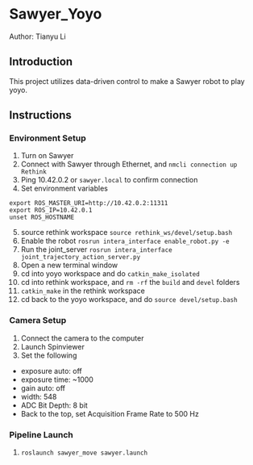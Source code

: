 # Sawyer_Yoyo
Author: Tianyu Li


## Introduction
This project utilizes data-driven control to make a Sawyer robot to play yoyo.

## Instructions

### Environment Setup
1. Turn on Sawyer
2. Connect with Sawyer through Ethernet, and ```nmcli connection up Rethink```
3. Ping 10.42.0.2 or ```sawyer.local``` to confirm connection
4. Set environment variables
  ```
  export ROS_MASTER_URI=http://10.42.0.2:11311
  export ROS_IP=10.42.0.1
  unset ROS_HOSTNAME
  ```
5. source rethink workspace ```source rethink_ws/devel/setup.bash```
6. Enable the robot ```rosrun intera_interface enable_robot.py -e```
7. Run the joint_server ```rosrun intera_interface joint_trajectory_action_server.py```
8. Open a new terminal window
9. cd into yoyo workspace and do ```catkin_make_isolated```
10. cd into rethink workspace, and ```rm -rf``` the ```build``` and ```devel``` folders
11. ```catkin_make``` in the rethink workspace
12. cd back to the yoyo workspace, and do ```source devel/setup.bash```

### Camera Setup
1. Connect the camera to the computer
2. Launch Spinviewer
3. Set the following
  - exposure auto: off
  - exposure time: ~1000
  - gain auto: off
  - width: 548
  - ADC Bit Depth: 8 bit
  - Back to the top, set Acquisition Frame Rate to 500 Hz

### Pipeline Launch
1. ```roslaunch sawyer_move sawyer.launch```

